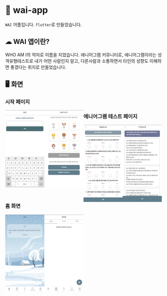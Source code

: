 # 🌈 wai-app
`WAI` 어플입니다. `flutter`로 만들었습니다.

## ☁ WAI 앱이란?
WHO AM I의 약자로 이름을 지었습니다. 에니어그램 커뮤니티로, 에니어그램이라는 성격유형테스트로 내가 어떤 사람인지 알고, 다른사람과 소통하면서 타인의 성향도 이해하면 좋겠다는 취지로 만들었습니다.


## 🖥️ 화면

### 시작 페이지 

<img src="https://raw.githubusercontent.com/yenow/imageServer/main/img/Screenshot_20220221-211031.jpg" alt="Screenshot_20220221-211031" style="width:25%; height:25%; float: left;" /><img src="https://raw.githubusercontent.com/yenow/imageServer/main/img/Screenshot_20220221-211347.jpg" alt="Screenshot_20220221-211347" style="width:25%; height:25%; float: left" />

### 에니어그램 테스트 페이지

<img src="https://raw.githubusercontent.com/yenow/imageServer/main/img/Screenshot_20220221-211359.jpg" alt="Screenshot_20220221-211359" style="width:25%; height:25%; float: left;" /><img src="https://raw.githubusercontent.com/yenow/imageServer/main/img/Screenshot_20220221-211409.jpg" alt="Screenshot_20220221-211409" style="width:25%; height:25%; float: left;" />

### 홈 화면

<img src="https://raw.githubusercontent.com/yenow/imageServer/main/img/Screenshot_20220221-211431.jpg" alt="Screenshot_20220221-211431" style="width:25%; height:25%; float: left;" /><img src="https://raw.githubusercontent.com/yenow/imageServer/main/img/Screenshot_20220221-211439.jpg" alt="Screenshot_20220221-211439" style="width:25%; height:25%; float: left;" />
